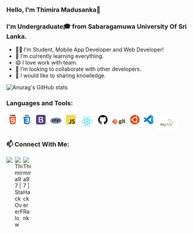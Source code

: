 ### Hello, I'm Thimira Madusanka👋
### I'm Undergraduate🎓 from Sabaragamuwa University Of Sri Lanka.
- 🧑‍💻 I’m Student, Mobile App Developer and Web Developer!
- 🌱 I’m currently learning everything.
- 😄 I love work with team.
- 👯 I’m looking to collaborate with other developers.
- 🤔 I would like to sharing knowledge.

![Anurag's GitHub stats](https://github-readme-stats.vercel.app/api?username=Thimira97&show_icons=true&theme=algolia)

### Languages and Tools:
<p>
<img src="https://raw.githubusercontent.com/github/explore/80688e429a7d4ef2fca1e82350fe8e3517d3494d/topics/html/html.png" alt="VS Code" height="25" style="vertical-align:top; margin:4px">

<img src="https://raw.githubusercontent.com/github/explore/80688e429a7d4ef2fca1e82350fe8e3517d3494d/topics/css/css.png" alt="VS Code" height="25" style="vertical-align:top; margin:4px">

<img src="https://raw.githubusercontent.com/github/explore/80688e429a7d4ef2fca1e82350fe8e3517d3494d/topics/bootstrap/bootstrap.png" alt="VS Code" height="25" style="vertical-align:top; margin:4px">

<img src="https://raw.githubusercontent.com/github/explore/80688e429a7d4ef2fca1e82350fe8e3517d3494d/topics/php/php.png" alt="VS Code" height="30" style="vertical-align:top; margin:4px">

<img src="https://raw.githubusercontent.com/github/explore/80688e429a7d4ef2fca1e82350fe8e3517d3494d/topics/javascript/javascript.png" alt="VS Code" height="25" style="vertical-align:top; margin:4px">
  
<img src="https://raw.githubusercontent.com/github/explore/80688e429a7d4ef2fca1e82350fe8e3517d3494d/topics/react/react.png" alt="VS Code" height="35" style="vertical-align:top; margin:4px">
  
<img src="https://raw.githubusercontent.com/github/explore/78df643247d429f6cc873026c0622819ad797942/topics/github/github.png" alt="VS Code" height="25" style="vertical-align:top; margin:4px">

<img src="https://raw.githubusercontent.com/github/explore/80688e429a7d4ef2fca1e82350fe8e3517d3494d/topics/git/git.png" alt="VS Code" height="35" style="vertical-align:top; margin:4px"> 

<img src="https://raw.githubusercontent.com/github/explore/80688e429a7d4ef2fca1e82350fe8e3517d3494d/topics/ubuntu/ubuntu.png" alt="VS Code" height="25" style="vertical-align:top; margin:4px">

<img src="https://raw.githubusercontent.com/github/explore/80688e429a7d4ef2fca1e82350fe8e3517d3494d/topics/visual-studio-code/visual-studio-code.png" alt="VS Code" height="25" style="vertical-align:top; margin:4px">
  
<img src="https://raw.githubusercontent.com/github/explore/80688e429a7d4ef2fca1e82350fe8e3517d3494d/topics/mysql/mysql.png" alt="VS Code" height="40" width="50" style="vertical-align:top; margin:4px">
</p>

### 📫 Connect With Me: 
[<img align="left" alt="Thimira97 | LinkedIn" width="22px" src="https://cdn.jsdelivr.net/npm/simple-icons@v3/icons/linkedin.svg" style="color:white;" />][linkedin]
[<img align="left" alt="Thimira97  | StackOverFlow" width="22px" src="https://cdn.jsdelivr.net/npm/simple-icons@3.4.1/icons/medium.svg" />][Medium]
[<img align="left" alt="Thimira97  | HackerRank" width="22px" src="https://cdn.jsdelivr.net/npm/simple-icons@3.13.0/icons/hackerrank.svg" />][HackerRank]

</br>

[linkedin]: https://www.linkedin.com/in/thimira-madusanka-2339521ab
[Medium]: https://medium.com/@thimiramadusanka1997
[HackerRank]: https://www.hackerrank.com/pdthimiramadusa1
